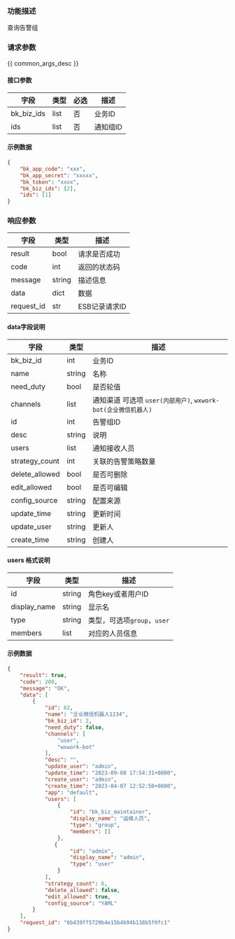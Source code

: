 ### 功能描述

查询告警组

### 请求参数

{{ common_args_desc }}

#### 接口参数

| 字段       | 类型 | 必选 | 描述     |
| ---------- | ---- | ---- | -------- |
| bk_biz_ids | list | 否   | 业务ID   |
| ids        | list | 否   | 通知组ID |

#### 示例数据

```json
{
    "bk_app_code": "xxx",
    "bk_app_secret": "xxxxx",
    "bk_token": "xxxx",
    "bk_biz_ids": [2],
    "ids": [1]
}
```

### 响应参数

| 字段    | 类型     | 描述        |
| ------- |--------|-----------|
| result  | bool   | 请求是否成功    |
| code    | int    | 返回的状态码    |
| message | string | 描述信息      |
| data    | dict   | 数据        |
| request_id    | str    | ESB记录请求ID |


####  data字段说明

| 字段            | 类型     | 描述        |
| --------------- |--------|-----------|
| bk_biz_id       | int    | 业务ID      |
| name            | string | 名称        |
| need_duty         | bool   | 是否轮值      |
| channels      | list   | 通知渠道 可选项 `user(内部用户)`, `wxwork-bot(企业微信机器人)`      |
| id              | int    | 告警组ID     |
| desc | string | 说明        |
| users | list   | 通知接收人员    |
| strategy_count   | int    | 关联的告警策略数量 |
| delete_allowed | bool   | 是否可删除     |
| edit_allowed | bool   | 是否可编辑     |
| config_source | string | 配置来源      |
| update_time | string | 更新时间      |
| update_user | string | 更新人       |
| create_time | string | 创建人       |

#### users 格式说明

| 字段           | 类型     | 描述                   |
|--------------|--------|----------------------|
| id           | string | 角色key或者用户ID          |
| display_name | string | 显示名                  |
| type         | string | 类型，可选项`group`，`user` |
| members     | list   | 对应的人员信息              |


#### 示例数据

```json
{
    "result": true,
    "code": 200,
    "message": "OK",
    "data": [
        {
            "id": 62,
            "name": "企业微信机器人1234",
            "bk_biz_id": 2,
            "need_duty": false,
            "channels": [
                "user",
                "wxwork-bot"
            ],
            "desc": "",
            "update_user": "admin",
            "update_time": "2023-09-08 17:54:31+0800",
            "create_user": "admin",
            "create_time": "2023-04-07 12:52:50+0800",
            "app": "default",
            "users": [
                {
                    "id": "bk_biz_maintainer",
                    "display_name": "运维人员",
                    "type": "group",
                    "members": []
                },
               {
                    "id": "admin",
                    "display_name": "admin",
                    "type": "user"
                }
            ],
            "strategy_count": 6,
            "delete_allowed": false,
            "edit_allowed": true,
            "config_source": "YAML"
        }
    ],
    "request_id": "6b439ff5729b4e15b4b94b138b5f0fc1"
}
```

